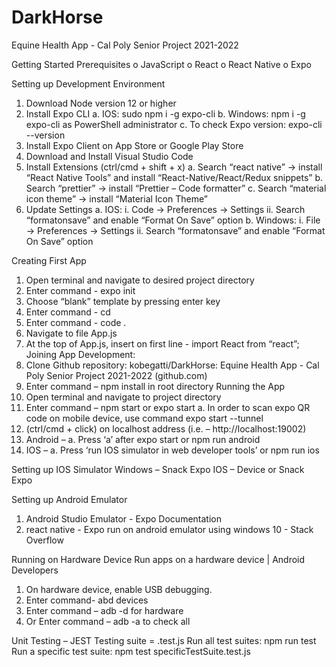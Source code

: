 # DarkHorse
Equine Health App - Cal Poly Senior Project 2021-2022

Getting Started
Prerequisites
o	JavaScript
o	React
o	React Native
o	Expo

Setting up Development Environment
1.	Download Node version 12 or higher
2.	Install Expo CLI
a.	IOS: sudo npm i -g expo-cli
b.	Windows: npm i -g expo-cli as PowerShell administrator
c.	To check Expo version: expo-cli --version
3.	Install Expo Client on App Store or Google Play Store
4.	Download and Install Visual Studio Code
5.	Install Extensions (ctrl/cmd + shift + x)
a.	Search “react native” -> install “React Native Tools” and install “React-Native/React/Redux snippets”
b.	Search “prettier” -> install “Prettier – Code formatter”
c.	Search “material icon theme” -> install “Material Icon Theme”
6.	Update Settings
a.	IOS:
i.	Code -> Preferences -> Settings
ii.	Search “formatonsave” and enable “Format On Save” option
b.	Windows:
i.	File -> Preferences -> Settings
ii.	Search “formatonsave” and enable “Format On Save” option

Creating First App
1.	Open terminal and navigate to desired project directory
2.	Enter command - expo init <projectName>
3.	Choose “blank” template by pressing enter key
4.	Enter command - cd <projectName>
5.	Enter command - code .
6.	Navigate to file App.js
7.	At the top of App.js, insert on first line - import React from “react”;
Joining App Development:
1.	Clone Github repository: kobegatti/DarkHorse: Equine Health App - Cal Poly Senior Project 2021-2022 (github.com)
2.	Enter command – npm install in root directory
Running the App
1.	Open terminal and navigate to project directory
2.	Enter command – npm start or expo start
a.	In order to scan expo QR code on mobile device, use command expo start --tunnel
3.	(ctrl/cmd + click) on localhost address (i.e. – http://localhost:19002)
4.	Android –
a.	Press ‘a’ after expo start or npm run android
5.	IOS –
a.	Press ‘run IOS simulator in web developer tools’ or npm run ios

Setting up IOS Simulator
Windows – Snack Expo
IOS – Device or Snack Expo

Setting up Android Emulator
1.	Android Studio Emulator - Expo Documentation
2.	react native - Expo run on android emulator using windows 10 - Stack Overflow

Running on Hardware Device
Run apps on a hardware device  |  Android Developers
1.	On hardware device, enable USB debugging.
2.	Enter command- abd devices
3.	Enter command – adb -d for hardware
4.	Or Enter command – adb -a to check all 

Unit Testing – JEST
	Testing suite = <filename>.test.js
	Run all test suites: npm run test
	Run a specific test suite: npm test specificTestSuite.test.js
	

